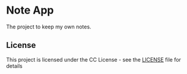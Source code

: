 # Note App

The project to keep my own notes.

## License
This project is licensed under the CC License - see the [LICENSE](LICENSE) file for details
